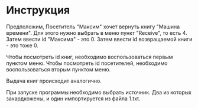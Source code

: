 ﻿# Инструкция
Предположим, Посетитель "Максим" хочет вернуть книгу "Машина времени".
Для этого нужно выбрать в меню пункт "Receive", то есть 4.
Затем ввести id "Максима" - это 0.
Затем ввести id возвращаемой книги - это тоже 0.

Чтобы посмотреть id книг, необходимо воспользоваться первым пунктом меню.
Чтобы посмотреть id посетителей, необходимо воспользоваться вторым пунктом меню.

Выдача книг происходит аналогично.

При запуске программы необходимо выбрать источник.
Два из которых захардкожены, и один импортируется из файла 1.txt.